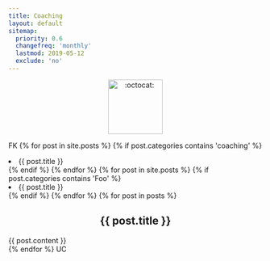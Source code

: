 ```yaml
---
title: Coaching
layout: default
sitemap:
  priority: 0.6
  changefreq: 'monthly'
  lastmod: 2019-05-12
  exclude: 'no'
---
```


<p align="center">
       <img class="emoji" title=":octocat:" alt=":octocat:" src="https://octodex.github.com/images/agendacat.png" height="108" width="108">
     </p>
 
FK
{% for post in site.posts %}
  {% if post.categories contains 'coaching' %}
  <li>{{ post.title }}</li>
  {% endif %}
{% endfor %}
{% for post in site.posts %}
  {% if post.categories contains 'Foo' %}
  <li>{{ post.title }}</li>
  {% endif %}
{% endfor %}
{% for post in posts %}
  <article>
    <h2 align = "center">
        {{ post.title }}
    </h2>
    {{ post.content }}
  </article>
{% endfor %}
UC
